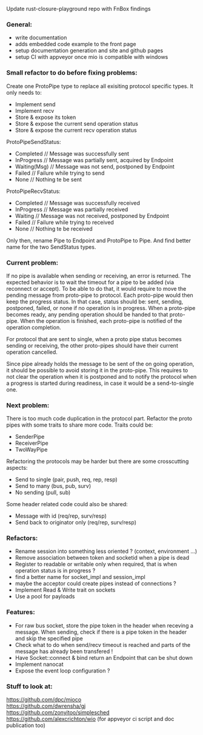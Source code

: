 Update rust-closure-playground repo with FnBox findings


### General:
- write documentation
- adds embedded code example to the front page
- setup documentation generation and site and github pages
- setup CI with appveyor once mio is compatible with windows

### Small refactor to do before fixing problems:
Create one ProtoPipe type to replace all exisiting protocol specific types.
It only needs to:
- Implement send
- Implement recv
- Store & expose its token
- Store & expose the current send operation status
- Store & expose the current recv operation status

ProtoPipeSendStatus:
- Completed    // Message was successfully sent
- InProgress   // Message was partially sent, acquired by Endpoint
- Waiting(Msg) // Message was not send, postponed by Endpoint
- Failed       // Failure while trying to send
- None         // Nothing te be sent

ProtoPipeRecvStatus:
- Completed    // Message was successfully received
- InProgress   // Message was partially received
- Waiting      // Message was not received, postponed by Endpoint
- Failed       // Failure while trying to received
- None         // Nothing te be received

Only then, rename Pipe to Endpoint and ProtoPipe to Pipe.
And find better name for the two SendStatus types.


### Current problem:  
If no pipe is available when sending or receiving, an error is returned.
The expected behavior is to wait the timeout for a pipe to be added (via reconnect or accept).
To be able to do that, it would require to move the pending message from proto-pipe to protocol.
Each proto-pipe would then keep the progress status.
In that case, status should be: sent, sending, postponed, failed, or none if no operation is in progress.
When a proto-pipe becomes ready, any pending operation should be handed to that proto-pipe.
When the operation is finished, each proto-pipe is notified of the operation completion.

For protocol that are sent to single, when a proto pipe status becomes sending or receiving,
the other proto-pipes should have their current operation cancelled.

Since pipe already holds the message to be sent of the on going operation, 
it should be possible to avoid storing it in the proto-pipe.
This requires to not clear the operation when it is postponed and to notify the protocol when a progress is started during readiness, in case it would be a send-to-single one.

### Next problem:
There is too much code duplication in the protocol part.
Refactor the proto pipes with some traits to share more code.
Traits could be:
- SenderPipe
- ReceiverPipe
- TwoWayPipe

Refactoring the protocols may be harder but there are some crosscutting aspects:
- Send to single (pair, push, req, rep, resp)
- Send to many (bus, pub, surv)
- No sending (pull, sub)

Some header related code could also be shared:
- Message with id (req/rep, surv/resp)
- Send back to originator only (req/rep, surv/resp)

### Refactors:  
- Rename session into something less oriented ? (context, environment ...)
- Remove association between token and socketid when a pipe is dead
- Register to readable or writable only when required, that is when operation status is in progress ? 
- find a better name for socket_impl and session_impl
- maybe the acceptor could create pipes instead of connections ?
- Implement Read & Write trait on sockets
- Use a pool for payloads

### Features:
- For raw bus socket, store the pipe token in the header when receving a message. When sending, check if there is a pipe token in the header and skip the specified pipe
- Check what to do when send/recv timeout is reached and parts of the message has already been transfered !
- Have Socket::connect & bind return an Endpoint that can be shut down
- Implement nanocat
- Expose the event loop configuration ?

### Stuff to look at:
https://github.com/dpc/mioco  
https://github.com/dwrensha/gj  
https://github.com/zonyitoo/simplesched  
https://github.com/alexcrichton/wio (for appveyor ci script and doc publication too)  
